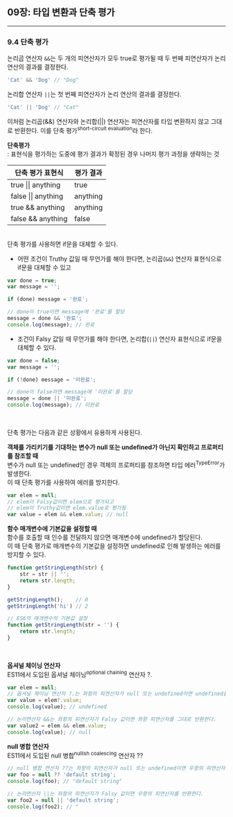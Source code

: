 ## 09장: 타입 변환과 단축 평가
---

### 9.4 단축 평가

논리곱 연산자 `&&`는 두 개의 피연산자가 모두 true로 평가될 때 두 번째 피연산자가 논리 연산의 결과를 결정한다.
```javascript
'Cat' && 'Dog' // "Dog"
```

논리합 연산자 `||`는 첫 번째 피연산자가 논리 연산의 결과를 결정한다.
```javascript
'Cat' || 'Dog' // "Cat"
```

이처럼 논리곱(&&) 연산자와 논리합(||) 연산자는 피연산자를 타입 변환하지 않고 그대로 반환한다. 이를 단축 평가<sup>short-circuit evaluation</sup>라 한다.

**단축평가**  
: 표현식을 평가하는 도중에 평가 결과가 확정된 경우 나머지 평가 과정을 생략하는 것

|단축 평가 표현식|평가 결과|
|---|---|
|true \|\| anything|true|
|false \|\| anything|anything|
|true && anything|anything|
|false && anything|false|

<br>
단축 평가를 사용하면 if문을 대체할 수 있다.

- 어떤 조건이 Truthy 값일 때 무언가를 해야 한다면, 논리곱(`&&`) 연산자 표현식으로 if문을 대체할 수 있고
```javascript
var done = true;
var message = '';

if (done) message = '완료';

// done이 true이면 message에 '완료'를 할당
message = done && '완료';
console.log(message); // 완료
```

- 조건이 Falsy 값일 때 무언가를 해야 한다면, 논리합(`||`) 연산자 표현식으로 if문을 대체할 수 있다.
```javascript
var done = false;
var message = '';

if (!done) message = '미완료';

// done이 false라면 message에 '미완료'를 할당
message = done || '미완료';
console.log(message); // 미완료
```

<br>

단축 평가는 다음과 같은 상황에서 유용하게 사용된다.

**객체를 가리키기를 기대하는 변수가 null 또는 undefined가 아닌지 확인하고 프로퍼티를 참조할 때**  
변수가 null 또는 undefined인 경우 객체의 프로퍼티를 참조하면 타입 에러<sup>TypeError</sup>가 발생한다.  
이 때 단축 평가를 사용하여 에러를 방지한다.
```javascript
var elem = null;
// elem이 Falsy값이면 elem으로 평가되고
// elem이 Truthy값이면 elem.value로 평가됨
var value = elem && elem.value; // null
```
**함수 매개변수에 기본값을 설정할 때**  
함수를 호출할 때 인수를 전달하지 않으면 매개변수에 undefined가 할당된다.  
이 때 단축 평가로 매개변수의 기본값을 설정하면 undefined로 인해 발생하는 에러를 방지할 수 있다.
```javascript
function getStringLength(str) {
    str = str || '';
    return str.length;
}

getStringLength();    // 0
getStringLength('hi') // 2

// ES6의 매개변수의 기본값 설정
function getStringLength(str = '') {
    return str.length;
}
```
<br>

**옵셔널 체이닝 연산자**  
ES11에서 도입된 옵셔널 체이닝<sup>optional chaining</sup> 연산자 ?.  

```javascript
var elem = null;
// 옵셔널 체이닝 연산자 ?.는 좌항의 피연산자가 null 또는 undefined이면 undefined를 반환하고, 그렇지 않으면 우항의 프로퍼티 참조를 이어간다.
var value = elem?.value;
console.log(value); // undefined

// 논리연산자 &&는 좌항의 피연산자가 Falsy 값이면 좌항 피연산자를 그대로 반환한다.
var value2 = elem && elem.value;
console.log(value); // null
```

**null 병합 연산자**  
ES11에서 도입된 null 병합<sup>nullish coalescing</sup> 연산자 ??

```javascript
// null 병합 연산자 ??는 좌항의 피연산자가 null 또는 undefined이면 우항의 피연산자를 반환하고, 그렇지 않으면 좌항의 피연산자를 반환한다.
var foo = null ?? 'default string';
console.log(foo); // "default string"

// 논리연산자 ||는 좌항의 피연산자가 Falsy 값이면 우항의 피연산자를 반환한다.
var foo2 = null || 'default string';
console.log(foo2); // "
```
